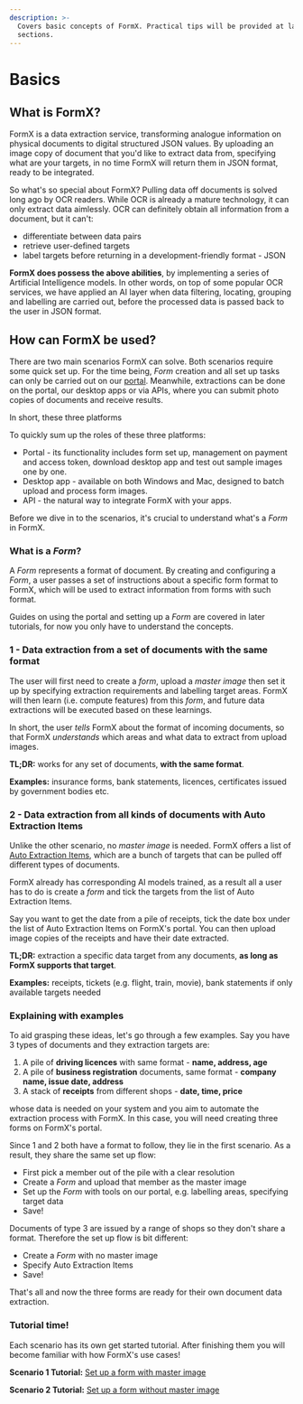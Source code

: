 ```yaml
---
description: >-
  Covers basic concepts of FormX. Practical tips will be provided at later
  sections.
---
```


# Basics

## What is FormX?

FormX is a data extraction service, transforming analogue information on physical documents to digital structured JSON values. By uploading an image copy of document that you'd like to extract data from, specifying what are your targets, in no time FormX will return them in JSON format, ready to be integrated.

So what's so special about FormX? Pulling data off documents is solved long ago by OCR readers. While OCR is already a mature technology, it can only extract data aimlessly. OCR can definitely obtain all information from a document, but it can't:

* differentiate between data pairs
* retrieve user-defined targets
* label targets before returning in a development-friendly format - JSON

**FormX does possess the above abilities**, by implementing a series of Artificial Intelligence models. In other words, on top of some popular OCR services, we have applied an AI layer when data filtering, locating, grouping and labelling are carried out, before the processed data is passed back to the user in JSON format.

## How can FormX be used?

There are two main scenarios FormX can solve. Both scenarios require some quick set up. For the time being, _Form_ creation and all set up tasks can only be carried out on our [portal](https://formextractor.oursky.com/form). Meanwhile, extractions can be done on the portal, our desktop apps or via APIs, where you can submit photo copies of documents and receive results.

In short, these three platforms

To quickly sum up the roles of these three platforms:

* Portal - its functionality includes form set up, management on payment and access token, download desktop app and test out sample images one by one.
* Desktop app - available on both Windows and Mac, designed to batch upload and process form images.
* API - the natural way to integrate FormX with your apps.

Before we dive in to the scenarios, it's crucial to understand what's a _Form_ in FormX.

### What is a _Form_?

A _Form_ represents a format of document. By creating and configuring a _Form_, a user passes a set of instructions about a specific form format to FormX, which will be used to extract information from forms with such format.

Guides on using the portal and setting up a _Form_ are covered in later tutorials, for now you only have to understand the concepts.

### 1 - Data extraction from a set of documents with the same format

The user will first need to create a _form_, upload a _master image_ then set it up by specifying extraction requirements and labelling target areas. FormX will then learn \(i.e. compute features\) from this _form_, and future data extractions will be executed based on these learnings. 

In short, the user _tells_ FormX about the format of incoming documents, so that FormX _understands_ which areas and what data to extract from upload images.

**TL;DR:** works for any set of documents, **with the same format**.

**Examples:** insurance forms, bank statements, licences, certificates issued by government bodies etc.

### 2 - Data extraction from all kinds of documents with Auto Extraction Items

Unlike the other scenario, no _master image_ is needed. FormX offers a list of [Auto Extraction Items](features/auto-extraction-items.md), which are a bunch of targets that can be pulled off different types of documents.

FormX already has corresponding AI models trained, as a result all a user has to do is create a _form_ and tick the targets from the list of Auto Extraction Items. 

Say you want to get the date from a pile of receipts, tick the date box under the list of Auto Extraction Items on FormX's portal. You can then upload image copies of the receipts and have their date extracted.

**TL;DR:** extraction a specific data target from any documents, **as long as FormX supports that target**.

**Examples:** receipts, tickets \(e.g. flight, train, movie\), bank statements if only available targets needed

### Explaining with examples

To aid grasping these ideas, let's go through a few examples. Say you have 3 types of documents and they extraction targets are:

1. A pile of **driving licences** with same format - **name, address, age**
2. A pile of **business registration** documents, same format - **company name, issue date, address**
3. A stack of **receipts** from different shops - **date, time, price**

whose data is needed on your system and you aim to automate the extraction process with FormX. In this case, you will need creating three forms on FormX's portal. 

Since 1 and 2 both have a format to follow, they lie in the first scenario. As a result, they share the same set up flow:

* First pick a member out of the pile with a clear resolution
* Create a _Form_ and upload that member as the master image
* Set up the _Form_ with tools on our portal, e.g. labelling areas, specifying target data
* Save!

Documents of type 3 are issued by a range of shops so they don't share a format. Therefore the set up flow is bit different:

* Create a _Form_ with no master image
* Specify Auto Extraction Items
* Save!

That's all and now the three forms are ready for their own document data extraction.

### Tutorial time!

Each scenario has its own get started tutorial. After finishing them you will become familiar with how FormX's use cases!

**Scenario 1 Tutorial:** [Set up a form with master image](get-started/set-up-a-form-with-master-image.md)

**Scenario 2 Tutorial:** [Set up a form without master image](get-started/set-up-a-form-without-master-image.md)

